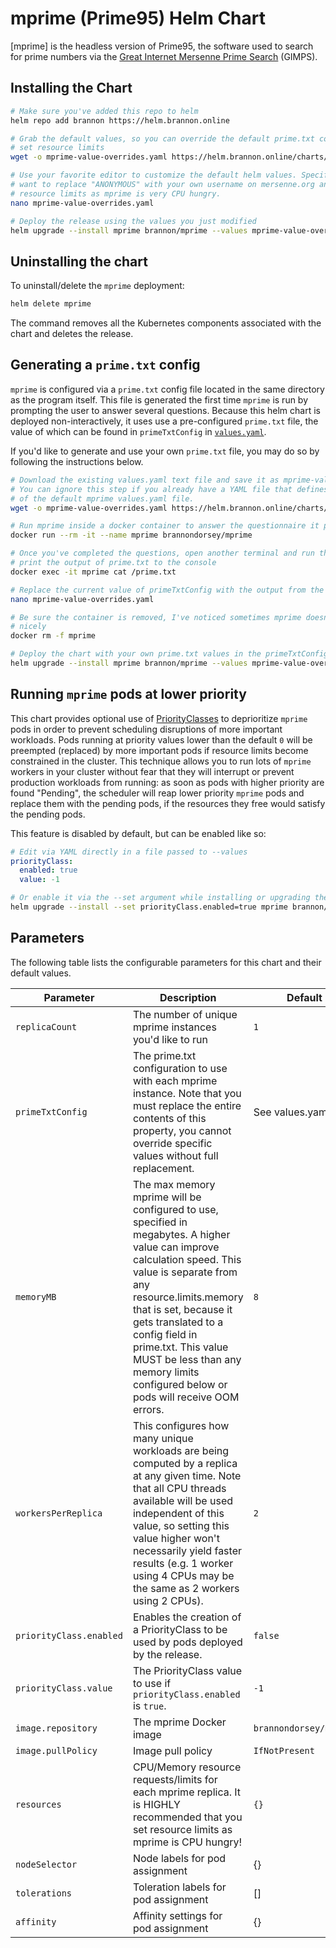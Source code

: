 # mprime (Prime95) Helm Chart

[mprime] is the headless version of Prime95, the software used to search for prime numbers via the [Great Internet Mersenne Prime Search](https://www.mersenne.org/) (GIMPS).

## Installing the Chart

```bash
# Make sure you've added this repo to helm
helm repo add brannon https://helm.brannon.online
```

```bash
# Grab the default values, so you can override the default prime.txt config and
# set resource limits
wget -o mprime-value-overrides.yaml https://helm.brannon.online/charts/mprime/values.yaml

# Use your favorite editor to customize the default helm values. Specifically, you'll
# want to replace "ANONYMOUS" with your own username on mersenne.org and set some
# resource limits as mprime is very CPU hungry.
nano mprime-value-overrides.yaml

# Deploy the release using the values you just modified
helm upgrade --install mprime brannon/mprime --values mprime-value-overrides.yaml
```

## Uninstalling the chart

To uninstall/delete the `mprime` deployment:

```bash
helm delete mprime
```

The command removes all the Kubernetes components associated with the chart and deletes the release.

## Generating a `prime.txt` config

`mprime` is configured via a `prime.txt` config file located in the same directory as the program itself. This file is generated the first time `mprime` is run by prompting the user to answer several questions. Because this helm chart is deployed non-interactively, it uses use a pre-configured `prime.txt` file, the value of which can be found in `primeTxtConfig` in [`values.yaml`](values.yaml).

If you'd like to generate and use your own `prime.txt` file, you may do so by following the instructions below.

```bash
# Download the existing values.yaml text file and save it as mprime-value-overrides.yaml
# You can ignore this step if you already have a YAML file that defines some overrides
# of the default mprime values.yaml file.
wget -o mprime-value-overrides.yaml https://helm.brannon.online/charts/mprime/values.yaml

# Run mprime inside a docker container to answer the questionnaire it provides
docker run --rm -it --name mprime brannondorsey/mprime

# Once you've completed the questions, open another terminal and run this to
# print the output of prime.txt to the console
docker exec -it mprime cat /prime.txt

# Replace the current value of primeTxtConfig with the output from the command above
nano mprime-value-overrides.yaml

# Be sure the container is removed, I've noticed sometimes mprime doesn't like to shutdown
# nicely
docker rm -f mprime

# Deploy the chart with your own prime.txt values in the primeTxtConfig of mprime-value-overrides.yaml
helm upgrade --install mprime brannon/mprime --values mprime-value-overrides.yaml
```

## Running `mprime` pods at lower priority

This chart provides optional use of [PriorityClasses](https://kubernetes.io/docs/concepts/configuration/pod-priority-preemption/) to deprioritize `mprime` pods in order to prevent scheduling disruptions of more important workloads. Pods running at priority values lower than the default `0` will be preempted (replaced) by more important pods if resource limits become constrained in the cluster. This technique allows you to run lots of `mprime` workers in your cluster without fear that they will interrupt or prevent production workloads from running: as soon as pods with higher priority are found "Pending", the scheduler will reap lower priority `mprime` pods and replace them with the pending pods, if the resources they free would satisfy the pending pods.

This feature is disabled by default, but can be enabled like so:

```yaml
# Edit via YAML directly in a file passed to --values
priorityClass:
  enabled: true
  value: -1
```

```bash
# Or enable it via the --set argument while installing or upgrading the release
helm upgrade --install --set priorityClass.enabled=true mprime brannon/mprime
```

## Parameters

The following table lists the configurable parameters for this chart and their default values.

| Parameter               | Description                                                                                                                                                                                                                                                                                                                                            | Default                |
| ----------------------- | ------------------------------------------------------------------------------------------------------------------------------------------------------------------------------------------------------------------------------------------------------------------------------------------------------------------------------------------------------ | ---------------------- |
| `replicaCount`          | The number of unique mprime instances you'd like to run                                                                                                                                                                                                                                                                                                | `1`                    |
| `primeTxtConfig`        | The prime.txt configuration to use with each mprime instance. Note that you must replace the entire contents of this property, you cannot override specific values without full replacement.                                                                                                                                                           | See values.yaml        |
| `memoryMB`              | The max memory mprime will be configured to use, specified in megabytes. A higher value can improve calculation speed. This value is separate from any resource.limits.memory that is set, because it gets translated to a config field in prime.txt. This value MUST be less than any memory limits configured below or pods will receive OOM errors. | `8`                    |
| `workersPerReplica`     | This configures how many unique workloads are being computed by a replica at any given time. Note that all CPU threads available will be used independent of this value, so setting this value higher won't necessarily yield faster results (e.g. 1 worker using 4 CPUs may be the same as 2 workers using 2 CPUs).                                   | `2`                    |
| `priorityClass.enabled` | Enables the creation of a PriorityClass to be used by pods deployed by the release.                                                                                                                                                                                                                                                                    | `false`                |
| `priorityClass.value`   | The PriorityClass value to use if `priorityClass.enabled` is `true`.                                                                                                                                                                                                                                                                                   | `-1`                   |
| `image.repository`      | The mprime Docker image                                                                                                                                                                                                                                                                                                                                | `brannondorsey/mprime` |
| `image.pullPolicy`      | Image pull policy                                                                                                                                                                                                                                                                                                                                      | `IfNotPresent`         |
| `resources`             | CPU/Memory resource requests/limits for each mprime replica. It is HIGHLY recommended that you set resource limits as mprime is CPU hungry!                                                                                                                                                                                                            | `{}`                   |
| `nodeSelector`          | Node labels for pod assignment                                                                                                                                                                                                                                                                                                                         | {}                     |
| `tolerations`           | Toleration labels for pod assignment                                                                                                                                                                                                                                                                                                                   | []                     |
| `affinity`              | Affinity settings for pod assignment                                                                                                                                                                                                                                                                                                                   | {}                     |
